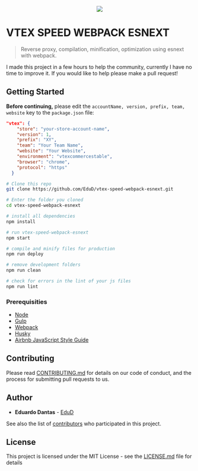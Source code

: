 <p align="center"><img src="https://i.imgur.com/YkFYElG.jpg"></p>

# VTEX SPEED WEBPACK ESNEXT

> Reverse proxy, compilation, minification, optimization using esnext with webpack.

I made this project in a few hours to help the community, currently I have no time to improve it. If you would like to help please make a pull request!

## Getting Started

**Before continuing,** please edit the `accountName, version, prefix, team, website` key to the `package.json` file:
```json
"vtex": {
    "store": "your-store-account-name",
    "version": 1,
    "prefix": "XY",
    "team": "Your Team Name",
    "website": "Your Website",
    "environment": "vtexcommercestable",
    "browser": "chrome",
    "protocol": "https"
  }
```

```bash
# Clone this repo
git clone https://github.com/EduD/vtex-speed-webpack-esnext.git

# Enter the folder you cloned
cd vtex-speed-webpack-esnext

# install all dependencies
npm install

# run vtex-speed-webpack-esnext
npm start

# compile and minify files for production
npm run deploy

# remove development folders
npm run clean

# check for errors in the lint of your js files
npm run lint

```

### Prerequisities

- [Node](https://nodejs.org)
- [Gulp](http://gulpjs.com/)
- [Webpack](https://webpack.js.org/)
- [Husky](https://github.com/typicode/husky)
- [Airbnb JavaScript Style Guide](https://github.com/airbnb/javascript)

## Contributing

Please read [CONTRIBUTING.md](https://gist.github.com/PurpleBooth/b24679402957c63ec426) for details on our code of conduct, and the process for submitting pull requests to us.

## Author

* **Eduardo Dantas** - [EduD](https://github.com/EduD)

See also the list of [contributors](https://github.com/EduD/vtex-speed-webpack-esnext/contributors) who participated in this project.

## License

This project is licensed under the MIT License - see the [LICENSE.md](LICENSE.md) file for details
